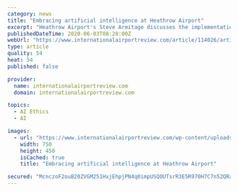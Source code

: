 ```yaml
---
category: news
title: "Embracing artificial intelligence at Heathrow Airport"
excerpt: "Heathrow Airport's Steve Armitage discusses the implementation of artificial intelligence, along with the benefits, challenges and opportunities it brings."
publishedDateTime: 2020-06-03T08:28:00Z
webUrl: "https://www.internationalairportreview.com/article/114026/artificial-intelligence-heathrow-airport/"
type: article
quality: 54
heat: 54
published: false

provider:
  name: internationalairportreview.com
  domain: internationalairportreview.com

topics:
  - AI Ethics
  - AI

images:
  - url: "https://www.internationalairportreview.com/wp-content/uploads/heathrow-8.jpg"
    width: 750
    height: 450
    isCached: true
    title: "Embracing artificial intelligence at Heathrow Airport"

secured: "McnczoF2ouB20ZVGM251HxjEhpjPN4q0impUSQOUTsrR3E5R970H7C7n52QRaIWnP66A9OroAKTkZ8CXRsxydqK/nUeMwcdVvcK2gq7K4buzFUKQ5JAtMOr5ouDMfMs4mykUcyK6cFOJuMHeAXbqceoXBRVObkhx9L7PnbMxLRLEgcKGGSR6jseOIKQXsu9xmuicIV6xjzj9GWXAWdKrbDDsR6m88wqBMsutS9X6iAcO6lhRsmmLwI5hqQVPrlWQhrgE24amqlmKKkTewKlECd+JWo/iYhbCrnc6GVfnrUZ3M3nyPq6adEPQbyymUONX7xXul9Hkyd1aCk1olkA6gc6oS5wQHIySSlETy0RxRR9pK7xAh0fp4OZl8hS7Pt+GZnOOxaXccpQU+8eIc4sBvEIZLRYgpTkSlppDeOHwKVgxFIdVJMjsipjJaR3chmePZDQl9Tc6awjM5R2H5LKpZCP/tIT4p/ju0HrWpTBD4GY=;M7SWWOi0UE9eaJgHuwiR9A=="
---
```


